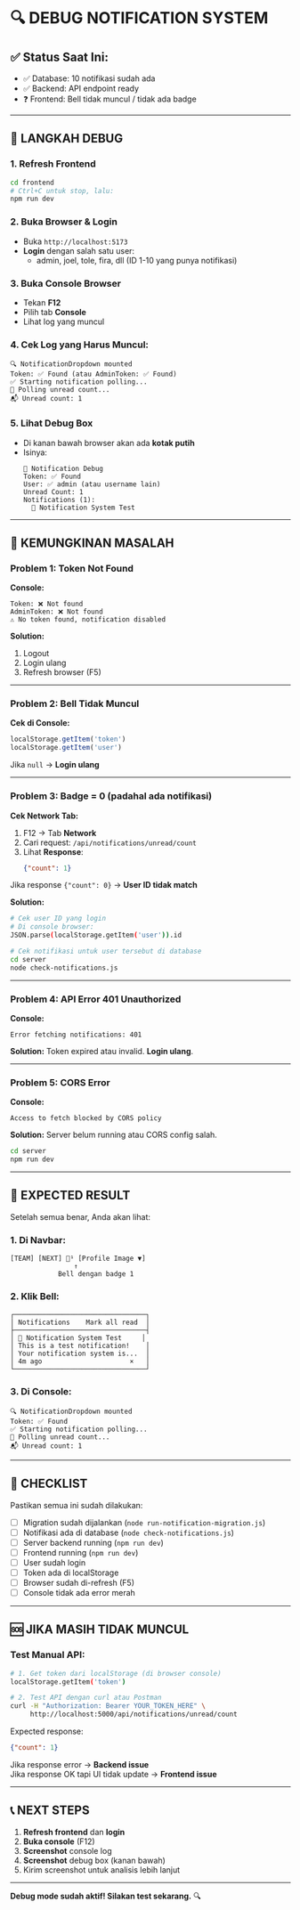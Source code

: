 # 🔍 DEBUG NOTIFICATION SYSTEM

## ✅ Status Saat Ini:
- ✅ Database: 10 notifikasi sudah ada
- ✅ Backend: API endpoint ready
- ❓ Frontend: Bell tidak muncul / tidak ada badge

---

## 🚀 LANGKAH DEBUG

### **1. Refresh Frontend**
```bash
cd frontend
# Ctrl+C untuk stop, lalu:
npm run dev
```

### **2. Buka Browser & Login**
- Buka `http://localhost:5173`
- **Login** dengan salah satu user:
  - admin, joel, tole, fira, dll (ID 1-10 yang punya notifikasi)

### **3. Buka Console Browser**
- Tekan **F12**
- Pilih tab **Console**
- Lihat log yang muncul

### **4. Cek Log yang Harus Muncul:**

```
🔍 NotificationDropdown mounted
Token: ✅ Found (atau AdminToken: ✅ Found)
✅ Starting notification polling...
🔄 Polling unread count...
📬 Unread count: 1
```

### **5. Lihat Debug Box**
- Di kanan bawah browser akan ada **kotak putih**
- Isinya:
  ```
  🔔 Notification Debug
  Token: ✅ Found
  User: ✅ admin (atau username lain)
  Unread Count: 1
  Notifications (1):
    🎉 Notification System Test
  ```

---

## 🐛 KEMUNGKINAN MASALAH

### **Problem 1: Token Not Found**
**Console:**
```
Token: ❌ Not found
AdminToken: ❌ Not found
⚠️ No token found, notification disabled
```

**Solution:**
1. Logout
2. Login ulang
3. Refresh browser (F5)

---

### **Problem 2: Bell Tidak Muncul**
**Cek di Console:**
```javascript
localStorage.getItem('token')
localStorage.getItem('user')
```

Jika `null` → **Login ulang**

---

### **Problem 3: Badge = 0 (padahal ada notifikasi)**
**Cek Network Tab:**
1. F12 → Tab **Network**
2. Cari request: `/api/notifications/unread/count`
3. Lihat **Response**:
   ```json
   {"count": 1}
   ```

Jika response `{"count": 0}` → **User ID tidak match**

**Solution:**
```bash
# Cek user ID yang login
# Di console browser:
JSON.parse(localStorage.getItem('user')).id

# Cek notifikasi untuk user tersebut di database
cd server
node check-notifications.js
```

---

### **Problem 4: API Error 401 Unauthorized**
**Console:**
```
Error fetching notifications: 401
```

**Solution:**
Token expired atau invalid. **Login ulang**.

---

### **Problem 5: CORS Error**
**Console:**
```
Access to fetch blocked by CORS policy
```

**Solution:**
Server belum running atau CORS config salah.
```bash
cd server
npm run dev
```

---

## 🎯 EXPECTED RESULT

Setelah semua benar, Anda akan lihat:

### **1. Di Navbar:**
```
[TEAM] [NEXT] 🔔¹ [Profile Image ▼]
                ↑
            Bell dengan badge 1
```

### **2. Klik Bell:**
```
┌─────────────────────────────────┐
│ Notifications    Mark all read  │
├─────────────────────────────────┤
│ 🎉 Notification System Test     │
│ This is a test notification!    │
│ Your notification system is...  │
│ 4m ago                      ×   │
└─────────────────────────────────┘
```

### **3. Di Console:**
```
🔍 NotificationDropdown mounted
Token: ✅ Found
✅ Starting notification polling...
🔄 Polling unread count...
📬 Unread count: 1
```

---

## 📝 CHECKLIST

Pastikan semua ini sudah dilakukan:

- [ ] Migration sudah dijalankan (`node run-notification-migration.js`)
- [ ] Notifikasi ada di database (`node check-notifications.js`)
- [ ] Server backend running (`npm run dev`)
- [ ] Frontend running (`npm run dev`)
- [ ] User sudah login
- [ ] Token ada di localStorage
- [ ] Browser sudah di-refresh (F5)
- [ ] Console tidak ada error merah

---

## 🆘 JIKA MASIH TIDAK MUNCUL

### **Test Manual API:**

```bash
# 1. Get token dari localStorage (di browser console)
localStorage.getItem('token')

# 2. Test API dengan curl atau Postman
curl -H "Authorization: Bearer YOUR_TOKEN_HERE" \
     http://localhost:5000/api/notifications/unread/count
```

Expected response:
```json
{"count": 1}
```

Jika response error → **Backend issue**  
Jika response OK tapi UI tidak update → **Frontend issue**

---

## 📞 NEXT STEPS

1. **Refresh frontend** dan **login**
2. **Buka console** (F12)
3. **Screenshot** console log
4. **Screenshot** debug box (kanan bawah)
5. Kirim screenshot untuk analisis lebih lanjut

---

**Debug mode sudah aktif! Silakan test sekarang.** 🔍
